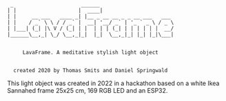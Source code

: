 
	 _                      ______                        
	| |                    |  ____|                       
	| |     __ ___   ____ _| |__ _ __ __ _ _ __ ___   ___ 
	| |    / _` \ \ / / _` |  __| '__/ _` | '_ ` _ \ / _ \
	| |___| (_| |\ V / (_| | |  | | | (_| | | | | | |  __/
	|______\__,_| \_/ \__,_|_|  |_|  \__,_|_| |_| |_|\___|
	
	
	     LavaFrame. A meditative stylish light object
	

      created 2020 by Thomas Smits and Daniel Springwald
   
This light object was created in 2022 in a hackathon based on 
a white Ikea Sannahed frame 25x25 cm, 169 RGB LED and an ESP32.
